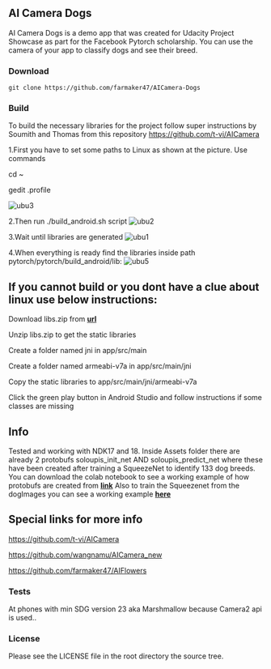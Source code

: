 ## AI Camera Dogs

AI Camera Dogs is a demo app that was created for Udacity Project Showcase as part for the Facebook Pytorch scholarship. You can use the camera of your app to classify dogs and see their breed.

### Download

    git clone https://github.com/farmaker47/AICamera-Dogs

### Build

To build the necessary libraries for the project follow super instructions by Soumith and Thomas from this repository
https://github.com/t-vi/AICamera

1.First you have to set some paths to Linux as shown at the picture. Use commands

cd ~

gedit .profile


![ubu3](https://user-images.githubusercontent.com/26084498/50677461-ab370700-1002-11e9-9d2e-04672e143e05.png)

2.Then run ./build_android.sh script
![ubu2](https://user-images.githubusercontent.com/26084498/50677631-90b15d80-1003-11e9-9aa0-e315124110d6.png)

3.Wait until libraries are generated
![ubu1](https://user-images.githubusercontent.com/26084498/50677686-da9a4380-1003-11e9-9e74-86831a66eace.png)

4.When everything is ready find the libraries inside path pytorch/pytorch/build_android/lib:
![ubu5](https://user-images.githubusercontent.com/26084498/50677722-20efa280-1004-11e9-882c-a291c982ac56.png)


## If you cannot build or you dont have a clue about linux use below instructions:

Download libs.zip from [**url**](https://drive.google.com/open?id=1-eHu1psGyj4YD0Uz6DGY7IiJfbE5sRWa)

Unzip libs.zip to get the static libraries

Create a folder named jni in app/src/main

Create a folder named armeabi-v7a in app/src/main/jni

Copy the static libraries to app/src/main/jni/armeabi-v7a

Click the green play button in Android Studio and follow instructions if some classes are missing


## Info
Tested and working with NDK17 and 18.
Inside Assets folder there are already 2 protobufs soloupis_init_net AND soloupis_predict_net where these have been created after training a SqueezeNet to identify 133 dog breeds. You can download the colab notebook to see a working example of how protobufs are created from [**link**](https://drive.google.com/open?id=1uVTRHIJTo8ziMoC-ClpmTAiqtVdpLgEF)  Also to train the Squeezenet from the dogImages you can see a working example [**here**](https://drive.google.com/open?id=1mIWUB5uLWSlddfv8I9u17vJVkF5S5btG)


## Special links for more info
https://github.com/t-vi/AICamera

https://github.com/wangnamu/AICamera_new

https://github.com/farmaker47/AIFlowers

### Tests

At phones with min SDG version 23 aka Marshmallow because Camera2 api is used..

### License

Please see the LICENSE file in the root directory the source tree.
